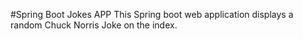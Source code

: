 #Spring Boot Jokes APP
This Spring boot web application displays a random Chuck Norris Joke on the index. 